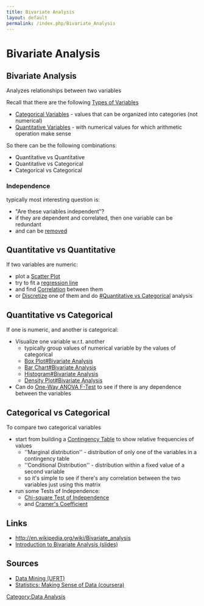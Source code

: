 ```yaml
---
title: Bivariate Analysis
layout: default
permalink: /index.php/Bivariate_Analysis
---
```


# Bivariate Analysis

## Bivariate Analysis
Analyzes relationships between two variables 

Recall that there are the following [Types of Variables](Types_of_Variables)
- [Categorical Variables](Categorical_Variables) - values that can be organized into categories (not numerical)
- [Quantitative Variables](Quantitative_Variables) -  with numerical values for which arithmetic operation make sense

So there can be the following combinations:
- Quantitative vs Quantitative
- Quantitative vs Categorical
- Categorical vs Categorical

### Independence
typically most interesting question is:
- "Are these variables independent"?
- if they are dependent and correlated, then one variable can be redundant
- and can be [removed](Data_Reduction)


## Quantitative vs Quantitative
If two variables are numeric:
- plot a [Scatter Plot](Scatter_Plot)
- try to fit a [regression line](Linear_Regression) 
- and find [Correlation](Correlation) between them 
- or [Discretize](Data_Discretization) one of them and do [#Quantitative vs Categorical](#Quantitative_vs_Categorical) analysis


## Quantitative vs Categorical
If one is numeric, and another is categorical:
- Visualize one variable w.r.t. another
  - typically group values of numerical variable by the values of categorical
  - [Box Plot#Bivariate Analysis](Box_Plot#Bivariate_Analysis)
  - [Bar Chart#Bivariate Analysis](Bar_Chart#Bivariate_Analysis)
  - [Histogram#Bivariate Analysis](Histogram#Bivariate_Analysis)
  - [Density Plot#Bivariate Analysis](Density_Plot#Bivariate_Analysis)
- Can do [One-Way ANOVA F-Test](One-Way_ANOVA_F-Test) to see if there is any dependence between the variables


## Categorical vs Categorical
To compare two categorical variables
- start from building a [Contingency Table](Contingency_Table) to show relative frequencies of values
  - ''Marginal distribution'' - distribution of only one of the variables in a contingency table
  - ''Conditional Distribution'' - distribution within a fixed value of a second variable
  - so it's simple to see if there's any correlation between the two variables just using this matrix
- run some Tests of Independence:
  - [Chi-square Test of Independence](Chi-square_Test_of_Independence)
  - and [Cramer's Coefficient](Cramer's_Coefficient)


## Links
- http://en.wikipedia.org/wiki/Bivariate_analysis
- [Introduction to Bivariate Analysis (slides)](http://dept.stat.lsa.umich.edu/~kshedden/Courses/Stat401/Notes/401-bivariate-slides.pdf)

## Sources
- [Data Mining (UFRT)](Data_Mining_(UFRT))
- [Statistics: Making Sense of Data (coursera)](Statistics__Making_Sense_of_Data_(coursera))

[Category:Data Analysis](Category_Data_Analysis)